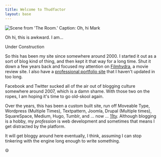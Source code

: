 ```yaml
---
title: Welcome to Thudfactor
layout: base
---
```


<div>
  <img src="/images/himark.jpg" alt="Scene from 'The Room.' Caption: Oh, hi Mark" />
</div>

Oh hi, this is awkward. I am…

<div class="underConstruction">
  <div class="light"></div>
  <div class="light"></div>
  <div class="light"></div>
  <span>Under Construction</span>
</div>

So this has been my site since somewhere around 2000. I started it out as a sort of blog kind of thing, and then kept it that way for a long time. Shut it down a few years back and focused my attention on [Filmhydra](https://www.filmhydra.com/), a movie review site. I also have a [professional portfolio site](https://www.elfinjohn.com/) that I haven't updated in too long.

Facebook and Twitter sucked all of the air out of blogging culture somewhere around 2007, which is a damn shame. With those two on the ropes, I am hoping it's time to go old-skool again. 

Over the years, this has been a custom built site, run off Moveable Type, Wordpress (Multiple Times), Textpattern, Joomla, Drupal (Multiple times), SquareSpace, Medium, Hugo, Tumblr, and … now … [11ty](https://www.11ty.dev/). Although blogging is a hobby, my _profession_ is web development and sometimes that means I get distracted by the platform.

It will get bloggy around here eventually, I think, assuming I can stop tinkering with the engine long enough to write something.

☮️
